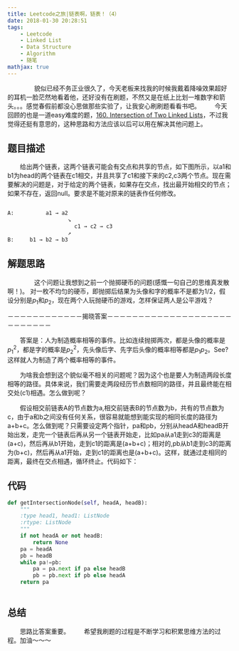 ```yaml
---
title: Leetcode之旅|链表啊，链表！（4）
date: 2018-01-30 20:28:51
tags:
    - Leetcode
    - Linked List
    - Data Structure
    - Algorithm
    - 随笔
mathjax: true
---
```

　　
　　貌似已经不务正业很久了，今天老板来找我的时候我戴着降噪效果超好的耳机一脸茫然地看着他，还好没有在刷题，不然又是在纸上比划一堆数字和箭头。。。感觉春假前都没心思做那些实验了，让我安心刷刷题看看书吧。
　　今天回顾的也是一道easy难度的题，[160. Intersection of Two Linked Lists](https://leetcode.com/problems/intersection-of-two-linked-lists/description/)，不过我觉得还挺有意思的，这种思路和方法应该以后可以用在解决其他问题上。

## 题目描述

　　给出两个链表，这两个链表可能会有交点和共享的节点，如下图所示，以a1和b1为head的两个链表在c1相交，并且共享了c1和接下来的c2,c3两个节点。现在需要解决的问题是，对于给定的两个链表，如果存在交点，找出最开始相交的节点；如果不存在，返回null。要求是不能对原来的链表作任何修改。

```python

A:          a1 → a2
                   ↘
                     c1 → c2 → c3
                   ↗            
B:     b1 → b2 → b3

```


## 解题思路
　　
　　这个问题让我想到之前一个抛掷硬币的问题(感慨一句自己的思维真发散啊！)。 对一枚不均匀的硬币，即抛掷后结果为头像和字的概率不是都为1/2，假设分别是$p_1$和$p_2$，现在两个人玩抛硬币的游戏，怎样保证两人是公平游戏？

－－－－－－－－－－－－揭晓答案－－－－－－－－－－－－－－－－－－－－－－－－－－－

　　答案是：人为制造概率相等的事件。比如连续抛掷两次，都是头像的概率是$p_1^2$，都是字的概率是$p_2^2$，先头像后字、先字后头像的概率相等都是$p_1p_2$。See?这样就人为制造了两个概率相等的事件。

　　为啥我会想到这个貌似毫不相关的问题呢？因为这个也是要人为制造两段长度相等的路径。具体来说，我们需要走两段经历节点数相同的路径，并且最终能在相交处(c1)相遇。怎么做到呢？

　　假设相交前链表A的节点数为a,相交前链表B的节点数为b，共有的节点数为c，由于a和b之间没有任何关系，很容易就能想到能实现的相同长度的路径为a+b+c。怎么做到呢？只需要设定两个指针，pa和pb，分别从headA和headB开始出发，走完一个链表后再从另一个链表开始走，比如pa从a1走到c3的距离是(a+c)，然后再从b1开始，走到c1的距离是(a+b+c)；相对的,pb从b1走到c3的距离为(b+c)，然后再从a1开始，走到c1的距离也是(a+b+c)。这样，就通过走相同的距离，最终在交点相遇，循环终止。代码如下：

## 代码
```python
def getIntersectionNode(self, headA, headB):
    """
    :type head1, head1: ListNode
    :rtype: ListNode
    """
    if not headA or not headB:
        return None
    pa = headA
    pb = headB
    while pa!=pb:
        pa = pa.next if pa else headB
        pb = pb.next if pb else headA
    return pa
        
```

## 总结

　　思路比答案重要。
　　希望我刷题的过程是不断学习和积累思维方法的过程。加油～～～
